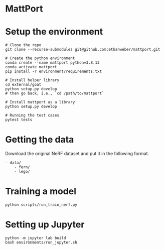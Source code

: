 # MattPort


# Setup the environment

```
# Clone the repo
git clone --recurse-submodules git@github.com:ethanweber/mattport.git

# Create the python environment
conda create --name mattport python=3.8.13
conda activate mattport
pip install -r environment/requirements.txt

# Install helper library
cd external/goat
python setup.py develop
# then go back, i.e., `cd /path/to/mattport`

# Install mattport as a library
python setup.py develop

# Running the test cases
pytest tests
```

# Getting the data

Download the original NeRF dataset and put it in the following format.

```
- data/
    - fern/
    - lego/
```

# Training a model

```
python scripts/run_train_nerf.py
```

# Setting up Jupyter

```
python -m jupyter lab build
bash environments/run_jupyter.sh
```